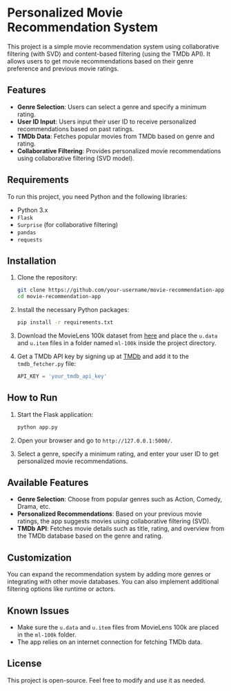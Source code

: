 # Personalized Movie Recommendation System

This project is a simple movie recommendation system using collaborative filtering (with SVD) and content-based filtering (using the TMDb API). It allows users to get movie recommendations based on their genre preference and previous movie ratings.

## Features

- **Genre Selection**: Users can select a genre and specify a minimum rating.
- **User ID Input**: Users input their user ID to receive personalized recommendations based on past ratings.
- **TMDb Data**: Fetches popular movies from TMDb based on genre and rating.
- **Collaborative Filtering**: Provides personalized movie recommendations using collaborative filtering (SVD model).
  
## Requirements

To run this project, you need Python and the following libraries:

- Python 3.x
- `Flask`
- `Surprise` (for collaborative filtering)
- `pandas`
- `requests`

## Installation

1. Clone the repository:
    ```bash
    git clone https://github.com/your-username/movie-recommendation-app.git
    cd movie-recommendation-app
    ```

2. Install the necessary Python packages:
    ```bash
    pip install -r requirements.txt
    ```

3. Download the MovieLens 100k dataset from [here](https://grouplens.org/datasets/movielens/100k/) and place the `u.data` and `u.item` files in a folder named `ml-100k` inside the project directory.

4. Get a TMDb API key by signing up at [TMDb](https://www.themoviedb.org/) and add it to the `tmdb_fetcher.py` file:
    ```python
    API_KEY = 'your_tmdb_api_key'
    ```

## How to Run

1. Start the Flask application:
    ```bash
    python app.py
    ```

2. Open your browser and go to `http://127.0.0.1:5000/`.

3. Select a genre, specify a minimum rating, and enter your user ID to get personalized movie recommendations.

## Available Features

- **Genre Selection**: Choose from popular genres such as Action, Comedy, Drama, etc.
- **Personalized Recommendations**: Based on your previous movie ratings, the app suggests movies using collaborative filtering (SVD).
- **TMDb API**: Fetches movie details such as title, rating, and overview from the TMDb database based on the genre and rating.
  
## Customization

You can expand the recommendation system by adding more genres or integrating with other movie databases. You can also implement additional filtering options like runtime or actors.

## Known Issues

- Make sure the `u.data` and `u.item` files from MovieLens 100k are placed in the `ml-100k` folder.
- The app relies on an internet connection for fetching TMDb data.

## License

This project is open-source. Feel free to modify and use it as needed.

